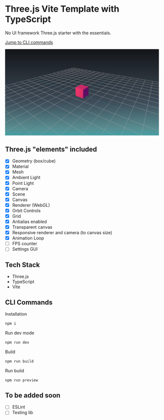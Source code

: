 # Three.js Vite Template with TypeScript

No UI framework Three.js starter with the essentials.

[Jump to CLI commands](#cli-commands)

<div style="text-align: center;">
  <img src="./doc/screenshot.png"  width="700"/>
</div>

## Three.js "elements" included

- [x] Geometry (box/cube)
- [x] Material
- [x] Mesh
- [x] Ambient Light
- [x] Point Light
- [x] Camera
- [x] Scene
- [x] Canvas
- [x] Renderer (WebGL)
- [x] Orbit Controls
- [x] Grid
- [x] Antialias enabled
- [x] Transparent canvas
- [x] Responsive renderer and camera (to canvas size)
- [x] Animation Loop
- [ ] FPS counter
- [ ] Settings GUI

## Tech Stack

- Three.js
- TypeScript
- Vite

## CLI Commands

Installation

```bash
npm i
```

Run dev mode

```bash
npm run dev
```

Build

```bash
npm run build
```

Run build

```bash
npm run preview
```

## To be added soon

- [ ] ESLint
- [ ] Testing lib
